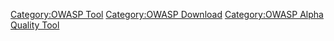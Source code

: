 [Category:OWASP Tool](Category:OWASP_Tool "wikilink") [Category:OWASP
Download](Category:OWASP_Download "wikilink") [Category:OWASP Alpha
Quality Tool](Category:OWASP_Alpha_Quality_Tool "wikilink")